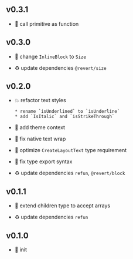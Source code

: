 ## v0.3.1

* 🐞 call primitive as function

## v0.3.0

* 🐞 change `InlineBlock` to `Size`

* ♻️ update dependencies `@revert/size`

## v0.2.0

* 💥 refactor text styles

  ```
  * rename `isUnderlined` to `isUnderline`
  * add `IsItalic` and `isStrikeThrough`
  ```

* 🌱 add theme context

* 🐞 fix native text wrap

* 🐞 optimize `CreateLayoutText` type requirement

* 🐞 fix type export syntax

* ♻️ update dependencies `refun`, `@revert/block`

## v0.1.1

* 🐞 extend children type to accept arrays

* ♻️ update dependencies `refun`

## v0.1.0

* 🐣 init
